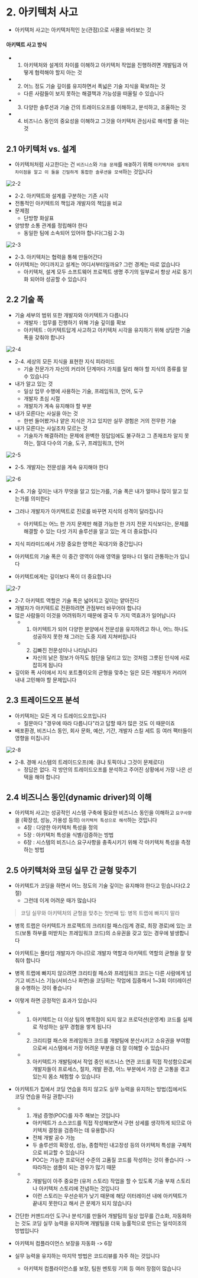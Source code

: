 # 2. 아키텍처 사고

- 아키텍처 사고는 아키텍처적인 눈(관점)으로 사물을 바라보는 것

#### 아키텍트 사고 방식

- 1. 아키텍처와 설계의 차이를 이해하고 아키텍처 작업을 진행하려면 개발팀과 어떻게 협력해야 할지 아는 것
- 2. 어느 정도 기술 깊이를 유지하면서 폭넓은 기술 지식을 확보하는 것
  - 다른 사람들이 보지 못하는 해결책과 가능성을 떠올릴 수 있습니다
- 3. 다양한 솔루션과 기술 간의 트레이드오프를 이해하고, 분석하고, 조율하는 것
- 4. 비즈니스 동인의 중요성을 이해하고 그것을 아키텍처 관심사로 해석할 줄 아는 것

## 2.1 아키텍처 vs. 설계

- 아키텍처처럼 사고한다는 건 `비즈니스`와 `기술 문제`를 `해결`하기 위해 `아키텍처와 설계의 차이점을 알고 이 둘을 긴밀하게 통합한 솔루션을 모색`하는 것입니다

![2-2](./images/2-2.jpeg)

- 2-2. 아키텍트와 설계를 구분하는 기존 시각
- 전통적인 아키텍트의 책임과 개발자의 책임을 비교
- 문제점
  - 단방향 화살표
- 양방향 소통 관계를 정립해야 한다
  - 동일한 팀에 소속되어 있어야 합니다(그림 2-3)

![2-3](./images/2-3.jpeg)

- 2-3. 아키텍처는 협력을 통해 만들어간다
- 아키텍처는 어디까지고 설계는 어디서부터일까요? 그런 경계는 따로 없습니다
  - 아키텍처, 설계 모두 소프트웨어 프로젝트 생명 주기의 일부로서 항상 서로 동기화 되어야 성공할 수 있습니다

## 2.2 기술 폭

- 기술 세부의 범위 또한 개발자와 아키텍트가 다릅니다
  - 개발자 : 업무를 진행하기 위해 기술 깊이를 확보
  - 아키텍트 : 아키텍트답게 사고하고 아키텍처 시각을 유지하기 위해 상당한 기술 폭을 갖춰야 합니다

![2-4](./images/2-4.jpeg)

- 2-4. 세상의 모든 지식을 표현한 지식 피라미드
  - 기술 전문가가 자신의 커리어 단계마다 가치를 달리 해야 할 지식의 종류를 알 수 있습니다
- 내가 알고 있는 것
  - 일상 업무 수행에 사용하는 기술, 프레임워크, 언어, 도구
  - 개발자 초심 시절
  - 개발자가 계속 유지해야 할 부분
- 내가 모른다는 사실을 아는 것
  - 한번 들어봤거나 얕은 지식은 가고 있지만 실무 경험은 거의 전무한 기술
- 내가 모른다는 사실조차 모르는 것
  - 기술자가 해결하려는 문제에 완벽한 정답임에도 불구하고 그 존재조차 알지 못하는, 절대 다수의 기술, 도구, 프레임워크, 언어

![2-5](./images/2-5.jpeg)

- 2-5. 개발자는 전문성을 계속 유지해야 한다

![2-6](./images/2-6.jpeg)

- 2-6. 기술 깊이는 내가 무엇을 알고 있는가를, 기술 폭은 내가 얼마나 많이 알고 있는가를 의미한다

- 그러나 개발자가 아키텍트로 진로를 바꾸면 지식의 성격이 달라집니다
  - 아키텍트는 어느 한 가지 문제만 해결 가능한 한 가지 전문 지식보다는, 문제를 해결할 수 있는 다섯 가지 솔루션을 알고 있는 게 더 중요합니다
- 지식 피라미드에서 가장 중요한 영역은 꼭대기와 중간입니다
- 아키텍트의 기술 폭은 이 중간 영역이 아래 영역을 얼마나 더 멀리 관통하는가 입니다
- 아키텍트에게는 깊이보다 폭이 더 중요합니다

![2-7](./images/2-7.jpeg)

- 2-7. 아키텍트 역할은 기술 폭은 넓어지고 깊이는 얕아진다
- 개발자가 아키텍트로 전환하려면 관점부터 바꾸어야 합니다
- 많은 사람들이 이것을 어려워하기 때문에 결국 두 가지 역효과가 일어납니다
  - 1. 아키텍트가 되어 다양한 분양에서 전문성을 유지하려고 하나, 어느 하나도 성공하지 못한 채 그러는 도중 지레 지쳐버립니다
  - 2. 김빠진 전문성이나 나타납니다
    - 자신의 낡은 정보가 아직도 첨단을 달리고 있는 것처럼 그릇된 인식에 사로잡히게 됩니다
- 깊이와 폭 사이에서 지식 포트폴이오의 균형을 맞추는 일은 모든 개발자가 커리어 내내 고민해야 할 문제입니다

## 2.3 트레이드오프 분석

- 아키텍처는 모든 게 다 트레이드오프입니다
  - 질문마다 "경우에 따라 다릅니다"라고 답할 때가 많은 것도 이 때문이죠
- 배포환경, 비즈니스 동인, 회사 문화, 예산, 기간, 개발자 스킬 세트 등 여러 팩터들이 영향을 미칩니다

![2-8](./images/2-8.jpeg)

- 2-8. 경매 시스템의 트레이드오프(예: 큐냐 토픽이냐 그것이 문제로다)
  - 정답은 없다. 각 방안의 트레이드오프를 분석하고 주어진 상황에서 가장 나은 선택을 해야 합니다

## 2.4 비즈니스 동인(dynamic driver)의 이해

- 아키텍처 사고는 성공적인 시스템 구축에 필요한 비즈니스 동인을 이해하고 `요구사항`을 (확장성, 성능, 가용성 등의) `아키텍처 특성으로 해석`하는 것입니다
  - 4장 : 다양한 아키텍처 특성을 정의
  - 5장 : 아키텍처 특성을 식별/검증하는 방법
  - 6장 : 시스템의 비즈니스 요구사항을 충족시키기 위해 각 아키텍처 특성을 측정하는 방법

## 2.5 아키텍처와 코딩 실무 간 균형 맞추기

- 아키텍트가 코딩을 하면서 어느 정도의 기술 깊이는 유지해야 한다고 믿습니다(2.2절)
  - 그런데 이게 어려운 때가 많습니다

> 코딩 실무와 아키텍처의 균형을 맞추는 첫번째 팁: 병목 트랩에 빠지지 말라

- 병목 트랩은 아키텍트가 프로젝트의 크리티컬 패스(임계 경로, 최장 경로)에 있는 코드(보통 하부를 떠받치는 프레임워크 코드)의 소유권을 갖고 있는 경우에 발생합니다
- 아키텍트는 풀타임 개발자가 아니므로 개발자 역할과 아키텍트 역할의 균형을 잘 맞춰야 합니다
- 병목 트랩에 빠지지 않으려면 크리티컬 패스와 프레임워크 코드는 다른 사람에게 넘기고 비즈니스 기능(서비스나 화면)을 코딩하는 작업에 집중해서 1~3회 이터레이션을 수행하는 것이 좋습니다
- 이렇게 하면 긍정적인 효과가 있습니다

  - 1. 아키텍트는 더 이상 팀의 병목점이 되지 않고 프로덕션(운영계) 코드를 실제로 작성하는 실무 경험을 쌓게 됩니다
  - 2. 크리티컬 패스와 프레임워크 코드를 개발팀에 분산시키고 소유권을 부여함으로써 시스템에서 가장 어려운 부분을 더 잘 이해할 수 있습니다
  - 3. 아키텍트가 개발팀에서 작업 중인 비즈니스 연관 코드를 직접 작성함으로써 개발자들이 프로세스, 절차, 개발 환경, 어느 부분에서 가장 큰 고통을 겪고 있는지 몸소 체험할 수 있습니다

- 아키텍트가 집에서 코딩 연습을 하지 않고도 실무 능력을 유지하는 방법(집에서도 코딩 연습을 하길 권합니다)
  - 1. 개념 증명(POC)를 자주 해보는 것입니다
    - 아키텍트가 소스코드를 직접 작성해보면서 구현 상세를 생각하게 되므로 아키텍처 결정을 검증하는 데 유용합니다
    - 전체 개발 공수 가늠
    - 두 솔루션의 확장성, 성능, 종합적인 내고장성 등의 아키텍처 특성을 구체적으로 비교할 수 있습니다
    - POC는 가능한 프로덕션 수준의 고품질 코드를 작성하는 것이 좋습니다 -> 따라하는 샘플이 되는 경우가 많기 때문
  - 2. 개발팀이 아주 중요한 (유저 스토리) 작업을 할 수 있도록 기술 부채 스토리나 아키텍처 스토리에 전념하는 것입니다
    - 이런 스토리는 우선순위가 낮기 때문에 해당 이터레이션 내에 아키텍트가 끝내지 못한다고 해서 큰 문제가 되지 않습니다
- 간단한 커맨드라인 도구나 분석기를 만들어 개발팀의 일상 업무를 간소화, 자동화하는 것도 코딩 실무 능력을 유지하며 개발팀을 더욱 능률적으로 만드는 일석이조의 방법입니다
- 아키텍처 컴플라이언스 보장을 자동화 -> 6장
- 실무 능력을 유지하는 마지막 방법은 코드리뷰를 자주 하는 것입니다
  - 아키텍처 컴플라이언스를 보장, 팀원 멘토링 기회 등 여러 장점이 많습니다
